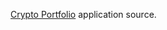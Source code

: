 [Crypto Portfolio](https://play.google.com/store/apps/details?id=com.ionicframework.crypto569321) application source.